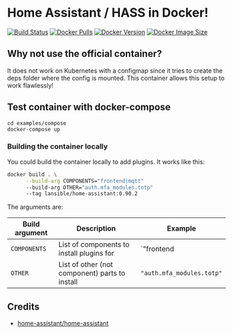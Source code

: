 # Home Assistant / HASS in Docker!

[![Build Status](https://gitlab.com/lansible1/docker-home-assistant/badges/master/pipeline.svg)](https://gitlab.com/lansible1/docker-home-assistant/pipelines)
[![Docker Pulls](https://img.shields.io/docker/pulls/lansible/home-assistant.svg)](https://hub.docker.com/r/lansible/home-assistant)
[![Docker Version](https://img.shields.io/docker/v/lansible/home-assistant?sort=date)](https://hub.docker.com/r/lansible/home-assistant)
[![Docker Image Size](https://img.shields.io/docker/image-size/lansible/home-assistant?sort=date)](https://hub.docker.com/r/lansible/home-assistant)

## Why not use the official container?

It does not work on Kubernetes with a configmap since it tries to create the deps folder where the config is mounted.
This container allows this setup to work flawlessly!

## Test container with docker-compose

```
cd examples/compose
docker-compose up
```

### Building the container locally

You could build the container locally to add plugins. It works like this:

```bash
docker build . \
      --build-arg COMPONENTS="frontend|mqtt"
      --build-arg OTHER="auth.mfa_modules.totp"
      --tag lansible/home-assistant:0.90.2
```
The arguments are:

| Build argument | Description                                    | Example                   |
|----------------|------------------------------------------------|---------------------------|
| `COMPONENTS`   | List of components to install plugins for      | `"frontend|mqtt"`         |
| `OTHER`        | List of other (not component) parts to install | `"auth.mfa_modules.totp"` |

## Credits

* [home-assistant/home-assistant](https://github.com/home-assistant/home-assistant)
